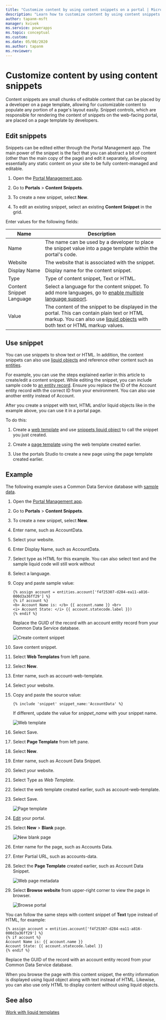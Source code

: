 ```yaml
---
title: "Customize content by using content snippets on a portal | MicrosoftDocs"
description: "Learn how to customize content by using content snippets."
author: tapanm-msft
manager: kvivek
ms.service: powerapps
ms.topic: conceptual
ms.custom: 
ms.date: 05/08/2020
ms.author: tapanm
ms.reviewer:
---
```


# Customize content by using content snippets

Content snippets are small chunks of editable content that can be placed by a developer on a page template, allowing for customizable content to populate any portion of a page's layout easily. Snippet controls, which are responsible for rendering the content of snippets on the web-facing portal, are placed on a page template by developers.

## Edit snippets

Snippets can be edited either through the Portal Management app. The main power of the snippet is the fact that you can abstract a bit of content (other than the main copy of the page) and edit it separately, allowing essentially any static content on your site to be fully content-managed and editable.

1. Open the [Portal Management app](configure-portal.md).

1. Go to **Portals** > **Content Snippets**.

1. To create a new snippet, select **New**.

1. To edit an existing snippet, select an existing **Content Snippet** in the grid.

Enter values for the following fields:

| Name    | Description                                                                                                   |
|---------|---------------------------------------------------------------------------------------------------------------|
| Name    | The name can be used by a developer to place the snippet value into a page template within the portal's code. |
| Website | The website that is associated with the snippet.                                                              |
| Display Name | Display name for the content snippet. |
| Type | Type of content snippet, Text or HTML.
| Content Snippet Language | Select a language for the content snippet. To add more languages, go to [enable multiple language support](enable-multiple-language-support.md).
| Value   | The content of the snippet to be displayed in the portal. This can contain plain text or HTML markup. You can also use [liquid objects](../liquid/liquid-objects.md) with both text or HTML markup values.    |

## Use snippet

You can use snippets to show text or HTML. In addition, the content snippets can also use [liquid objects](../liquid/liquid-objects.md) and reference other content such as [entities](../liquid/liquid-objects.md#entities).

For example, you can use the steps explained earlier in this article to create/edit a content snippet. While editing the snippet, you can include sample code to [an entity record](../liquid/liquid-objects.md#entities). Ensure you replace the ID of the Account entity record with the correct ID from your environment. You can also use another entity instead of Account.

After you create a snippet with text, HTML and/or liquid objects like in the example above, you can use it in a portal page.

To do this:

1. Create a [web template](../liquid/store-content-web-templates.md) and use [snippets liquid object](../liquid/liquid-objects.md#snippets) to call the snippet you just created.

2. Create a [page template](page-templates.md) using the web template created earlier.

3. Use the portals Studio to create a new page using the page template created earlier.

## Example

The following example uses a Common Data Service database with [sample data](https://docs.microsoft.com/power-platform/admin/add-remove-sample-data).

1. Open the [Portal Management app](configure-portal.md).

1. Go to **Portals** > **Content Snippets**.

1. To create a new snippet, select **New**.

1. Enter name, such as AccountData.

1. Select your website.

1. Enter Display Name, such as AccountData.

1. Select type as HTML for this example. You can also select text and the sample liquid code will still work without 

1. Select a language.

1. Copy and paste sample value:

    ```
    {% assign account = entities.account['f4f25307-d284-ea11-a816-000d3a36ff29'] %}
    {% if account %}
    <b> Account Name is: </b> {{ account.name }} <br>
    <i> Account State: </i> {{ account.statecode.label }})
    {% endif %}
    ```

    Replace the GUID of the record with an account entity record from your Common Data Service database.

    ![Create content snippet](./media/customize-content-snippets/new-content-snippet-html-liquid.png)

1. Save content snippet.

1. Select **Web Templates** from left pane.

1. Select **New**.

1. Enter name, such as account-web-template.

1. Select your website.

1. Copy and paste the source value:

    ```{% include 'snippet' snippet_name:'AccountData' %}```

    If different, update the value for *snippet_name* with your snippet name.

    ![Web template](./media/customize-content-snippets/web-template.png)

1. Select Save.

1. Select **Page Template** from left pane.

1. Select **New**.

1. Enter name, such as Account Data Snippet.

1. Select your website.

1. Select Type as *Web Template*.

1. Select the web template created earlier, such as account-web-template.

1. Select Save.

    ![Page template](./media/customize-content-snippets/page-template.png)

1. [Edit](../manage-existing-portals.md#edit) your portal.

1. Select **New** > **Blank** page.

    ![New blank page](./media/customize-content-snippets/new-blank-page.png)

1. Enter name for the page, such as Accounts Data.

1. Enter Partial URL, such as accounts-data.

1. Select the **Page Template** created earlier, such as Account Data Snippet.

    ![Web page metadata](./media/customize-content-snippets/webpage-metadata.png)

1. Select **Browse website** from upper-right corner to view the page in browser.

    ![Browse portal](./media/customize-content-snippets/browse-portal.png)

You can follow the same steps with content snippet of **Text** type instead of HTML, for example:

```
{% assign account = entities.account['f4f25307-d284-ea11-a816-000d3a36ff29'] %}
{% if account %}
Account Name is: {{ account.name }} 
Account State: {{ account.statecode.label }}
{% endif %}
```
Replace the GUID of the record with an account entity record from your Common Data Service database.

When you browse the page with this content snippet, the entity information is displayed using liquid object along with text instead of HTML. Likewise, you can also use only HTML to display content without using liquid objects.

## See also

[Work with liquid templates](../liquid/liquid-overview.md)
